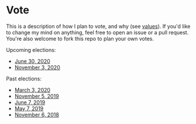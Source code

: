 # Vote

This is a description of how I plan to vote, and why (see [values](values/README.md)). If you'd like to change my mind on anything, feel free to open an issue or a pull request. You're also welcome to fork this repo to plan your own votes.

Upcoming elections:

* [June 30, 2020](2020/06-30/README.md)
* [November 3, 2020](2020/11-03/README.md)

Past elections:

* [March 3, 2020](2020/03-03/president/README.md)
* [November 5, 2019](2019/11-05/README.md)
* [June 7, 2019](2019/06-07/README.md)
* [May 7, 2019](2019/05-07/README.md)
* [November 6, 2018](2018/11-06/README.md)
